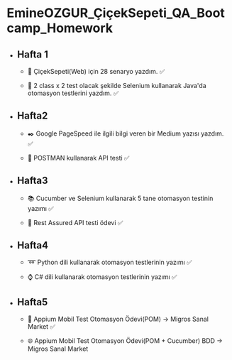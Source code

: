 # EmineOZGUR_ÇiçekSepeti_QA_Bootcamp_Homework

* ## Hafta 1

   * :memo: ÇiçekSepeti(Web) için 28 senaryo yazdım. :white_check_mark:

   * :open_file_folder: 2 class x 2 test olacak şekilde Selenium kullanarak Java'da otomasyon testlerini yazdım. :white_check_mark:


* ## Hafta2

  * :black_nib: Google PageSpeed ile ilgili bilgi veren bir Medium yazısı yazdım. :white_check_mark:
  
  * :dart: POSTMAN kullanarak API testi :white_check_mark:


* ## Hafta3

  * :books: Cucumber ve Selenium kullanarak 5 tane otomasyon testinin yazımı :white_check_mark:
  
  * :pushpin: Rest Assured API testi ödevi :white_check_mark:


* ## Hafta4
  * :loop: Python dili kullanarak otomasyon testlerinin yazımı :white_check_mark:
  
  * :watch: C# dili kullanarak otomasyon testlerinin yazımı :white_check_mark:

* ## Hafta5
  *  :evergreen_tree: Appium Mobil Test Otomasyon Ödevi(POM) -> Migros Sanal Market :white_check_mark:
  
  *  :globe_with_meridians: Appium Mobil Test Otomasyon Ödevi(POM + Cucumber) BDD -> Migros Sanal Market

